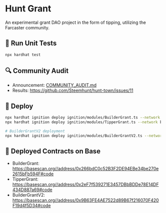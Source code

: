 # Hunt Grant

An experimental grant DAO project in the form of tipping, utilizing the Farcaster community.

## 🧪 Run Unit Tests

```sh
npx hardhat test
```

## 🔍 Community Audit

- Announcement: [COMMUNITY_AUDIT.md](./COMMUNITY_AUDIT.md)
- Results: https://github.com/Steemhunt/hunt-town/issues/11

## 🚀 Deploy

```sh
npx hardhat ignition deploy ignition/modules/BuilderGrant.ts --network base --parameters ignition/prod-params.json --verify --reset
npx hardhat ignition deploy ignition/modules/TipperGrant.ts --network base --parameters ignition/prod-params.json --verify

# BuilderGrantV2 deployment
npx hardhat ignition deploy ignition/modules/BuilderGrantV2.ts --network base --parameters ignition/prod-params.json --verify --reset
```

## 🔵 Deployed Contracts on Base

- BuilderGrant: https://basescan.org//address/0x266bdC0c52B3F2DE94EBe34be270e2615bFb594F#code
- TipperGrant: https://basescan.org//address/0x2eF7f539271E3457DBbBDDe78E14DF434D887a69#code
- BuilderGrantV2: https://basescan.org//address/0x9B63FE4AE7522d89B67f216070F420F19d4f5D34#code
